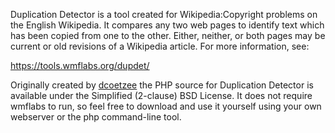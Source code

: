 Duplication Detector is a tool created for Wikipedia:Copyright problems on the English Wikipedia. It compares any two web pages to identify text which has been copied from one to the other. Either, neither, or both pages may be current or old revisions of a Wikipedia article. For more information, see:

https://tools.wmflabs.org/dupdet/

Originally created by [dcoetzee](https://github.com/dcoetzee) the PHP source for Duplication Detector is available under the Simplified (2-clause) BSD License. It does not require wmflabs to run, so feel free to download and use it yourself using your own webserver or the php command-line tool.
